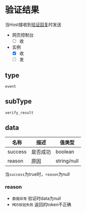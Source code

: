 # 验证结果

当Host接收到[验证回复](../action/verify)时发送

- 网页控制台
  - [ ] 收
- 实例
  - [x] 收
  - [ ] 发

## type

`event`

## subType

`verify_result`

## data

| 名称    | 描述     | 值类型      |
| ------- | -------- | ----------- |
| success | 是否成功 | boolean     |
| reason  | 原因     | string/null |

当`success`为true时，`reason`为null

### reason

- `数据异常` 验证时data为null
- `MD5校验失败` 返回的token不正确
